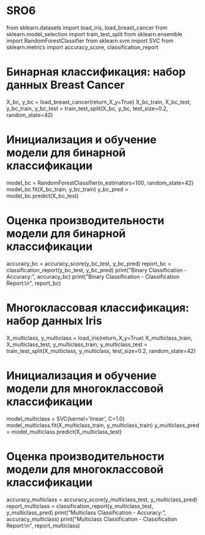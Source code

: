 # SRO6
from sklearn.datasets import load_iris, load_breast_cancer
from sklearn.model_selection import train_test_split
from sklearn.ensemble import RandomForestClassifier
from sklearn.svm import SVC
from sklearn.metrics import accuracy_score, classification_report
# Бинарная классификация: набор данных Breast Cancer
X_bc, y_bc = load_breast_cancer(return_X_y=True)
X_bc_train, X_bc_test, y_bc_train, y_bc_test = train_test_split(X_bc, y_bc, test_size=0.2, random_state=42)
# Инициализация и обучение модели для бинарной классификации
model_bc = RandomForestClassifier(n_estimators=100, random_state=42)
model_bc.fit(X_bc_train, y_bc_train)
y_bc_pred = model_bc.predict(X_bc_test)
# Оценка производительности модели для бинарной классификации
accuracy_bc = accuracy_score(y_bc_test, y_bc_pred)
report_bc = classification_report(y_bc_test, y_bc_pred)
print("Binary Classification - Accuracy:", accuracy_bc)
print("Binary Classification - Classification Report:\n", report_bc)

# Многоклассовая классификация: набор данных Iris
X_multiclass, y_multiclass = load_iris(return_X_y=True)
X_multiclass_train, X_multiclass_test, y_multiclass_train, y_multiclass_test = train_test_split(X_multiclass, y_multiclass, test_size=0.2, random_state=42)
# Инициализация и обучение модели для многоклассовой классификации
model_multiclass = SVC(kernel='linear', C=1.0)
model_multiclass.fit(X_multiclass_train, y_multiclass_train)
y_multiclass_pred = model_multiclass.predict(X_multiclass_test)
# Оценка производительности модели для многоклассовой классификации
accuracy_multiclass = accuracy_score(y_multiclass_test, y_multiclass_pred)
report_multiclass = classification_report(y_multiclass_test, y_multiclass_pred)
print("Multiclass Classification - Accuracy:", accuracy_multiclass)
print("Multiclass Classification - Classification Report:\n", report_multiclass)
